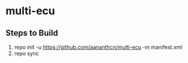 # multi-ecu

## Steps to Build
1. repo init -u https://github.com/aananthcn/multi-ecu -m manifest.xml  
2. repo sync
